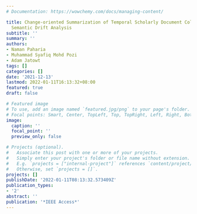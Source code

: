 ```yaml
---
# Documentation: https://wowchemy.com/docs/managing-content/

title: Change-oriented Summarization of Temporal Scholarly Document Collections by
  Semantic Drift Analysis
subtitle: ''
summary: ''
authors:
- Naman Paharia
- Muhammad Syafiq Mohd Pozi
- Adam Jatowt
tags: []
categories: []
date: '2021-12-13'
lastmod: 2022-01-11T16:13:32+08:00
featured: true
draft: false

# Featured image
# To use, add an image named `featured.jpg/png` to your page's folder.
# Focal points: Smart, Center, TopLeft, Top, TopRight, Left, Right, BottomLeft, Bottom, BottomRight.
image:
  caption: ''
  focal_point: ''
  preview_only: false

# Projects (optional).
#   Associate this post with one or more of your projects.
#   Simply enter your project's folder or file name without extension.
#   E.g. `projects = ["internal-project"]` references `content/project/deep-learning/index.md`.
#   Otherwise, set `projects = []`.
projects: []
publishDate: '2022-01-11T08:13:32.573409Z'
publication_types:
- '2'
abstract: ''
publication: '*IEEE Access*'
---
```

